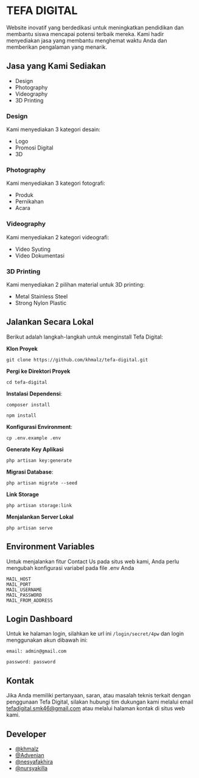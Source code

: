 # TEFA DIGITAL

Website inovatif yang berdedikasi untuk meningkatkan pendidikan dan membantu siswa mencapai potensi terbaik mereka. Kami hadir menyediakan jasa yang membantu menghemat waktu Anda dan memberikan pengalaman yang menarik.

## Jasa yang Kami Sediakan

-   Design
-   Photography
-   Videography
-   3D Printing

### Design

Kami menyediakan 3 kategori desain:

-   Logo
-   Promosi Digital
-   3D

### Photography

Kami menyediakan 3 kategori fotografi:

-   Produk
-   Pernikahan
-   Acara

### Videography

Kami menyediakan 2 kategori videografi:

-   Video Syuting
-   Video Dokumentasi

### 3D Printing

Kami menyediakan 2 pilihan material untuk 3D printing:

-   Metal Stainless Steel
-   Strong Nylon Plastic

## Jalankan Secara Lokal

Berikut adalah langkah-langkah untuk menginstall Tefa Digital:

**Klon Proyek**

```shell
git clone https://github.com/khmalz/tefa-digital.git
```

**Pergi ke Direktori Proyek**

```shell
cd tefa-digital
```

**Instalasi Dependensi**:

```shell
composer install
```

```shell
npm install
```

**Konfigurasi Environment**:

```shell
cp .env.example .env
```

**Generate Key Aplikasi**

```shell
php artisan key:generate
```

**Migrasi Database**:

```shell
php artisan migrate --seed
```

**Link Storage**

```shell
php artisan storage:link
```

**Menjalankan Server Lokal**

```shell
php artisan serve
```

## Environment Variables

Untuk menjalankan fitur Contact Us pada situs web kami, Anda perlu mengubah konfigurasi variabel pada file .env Anda

```
MAIL_HOST
MAIL_PORT
MAIL_USERNAME
MAIL_PASSWORD
MAIL_FROM_ADDRESS
```

## Login Dashboard

Untuk ke halaman login, silahkan ke url ini `/login/secret/4pw` dan login menggunakan akun dibawah ini:

`email: admin@gmail.com`

`password: password`

## Kontak

Jika Anda memiliki pertanyaan, saran, atau masalah teknis terkait dengan penggunaan Tefa Digital, silakan hubungi tim dukungan kami melalui email tefadigital.smk46@gmail.com atau melalui halaman kontak di situs web kami.

## Developer

-   [@khmalz](https://github.com/khmalz)
-   [@Advenian](https://github.com/Advenian)
-   [@nesyafakhira](https://github.com/nesyafakhira)
-   [@nursyakilla](https://github.com/nursyakilla)
